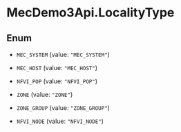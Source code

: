 # MecDemo3Api.LocalityType

## Enum


* `MEC_SYSTEM` (value: `"MEC_SYSTEM"`)

* `MEC_HOST` (value: `"MEC_HOST"`)

* `NFVI_POP` (value: `"NFVI_POP"`)

* `ZONE` (value: `"ZONE"`)

* `ZONE_GROUP` (value: `"ZONE_GROUP"`)

* `NFVI_NODE` (value: `"NFVI_NODE"`)


